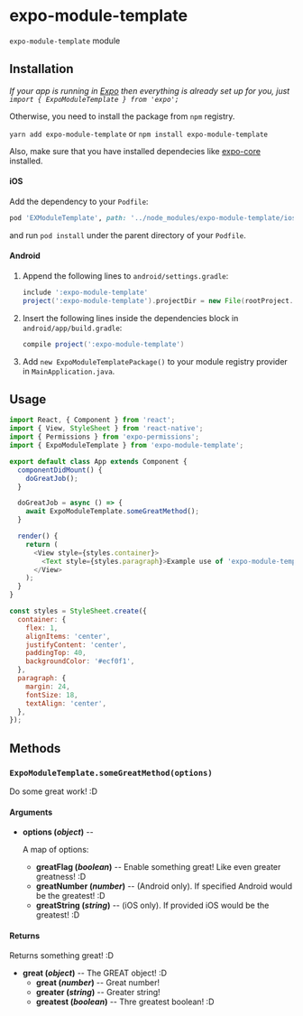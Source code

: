 
# expo-module-template

`expo-module-template` module

## Installation

*If your app is running in [Expo](https://expo.io) then everything is already set up for you, just `import { ExpoModuleTemplate } from 'expo';`*

Otherwise, you need to install the package from `npm` registry.

`yarn add expo-module-template` or `npm install expo-module-template`

<!-- Write about Expo dependencies for your module -->
Also, make sure that you have installed dependecies like [expo-core](https://github.com/expo/expo-core) installed.

#### iOS

Add the dependency to your `Podfile`:

```ruby
pod 'EXModuleTemplate', path: '../node_modules/expo-module-template/ios'
```

and run `pod install` under the parent directory of your `Podfile`.

#### Android

1.  Append the following lines to `android/settings.gradle`:
    ```gradle
    include ':expo-module-template'
    project(':expo-module-template').projectDir = new File(rootProject.projectDir, '../node_modules/expo-module-template/android')
    ```
2.  Insert the following lines inside the dependencies block in `android/app/build.gradle`:
    ```gradle
    compile project(':expo-module-template')
    ```
3.  Add `new ExpoModuleTemplatePackage()` to your module registry provider in `MainApplication.java`.

## Usage

<!-- Describe prerequirements that need to be meet for your module to run properly -->
<!-- e.g. You must request permission to access the user's location before attempting to get it. To do this, you will want to use the [Permissions](https://github.com/expo/expo-permissions) API. You can see this in practice in the following example. -->

<!-- Provide some js example -->
```javascript
import React, { Component } from 'react';
import { View, StyleSheet } from 'react-native';
import { Permissions } from 'expo-permissions';
import { ExpoModuleTemplate } from 'expo-module-template';

export default class App extends Component {
  componentDidMount() {
    doGreatJob();
  }

  doGreatJob = async () => {
    await ExpoModuleTemplate.someGreatMethod();
  }

  render() {
    return (
      <View style={styles.container}>
        <Text style={styles.paragraph}>Example use of 'expo-module-template' module! :D</Text>
      </View>
    );
  }
}

const styles = StyleSheet.create({
  container: {
    flex: 1,
    alignItems: 'center',
    justifyContent: 'center',
    paddingTop: 40,
    backgroundColor: '#ecf0f1',
  },
  paragraph: {
    margin: 24,
    fontSize: 18,
    textAlign: 'center',
  },
});
```

## Methods

<!-- Provide methods description -->

### `ExpoModuleTemplate.someGreatMethod(options)`

Do some great work! :D

#### Arguments

-   **options (_object_)** --

      A map of options:

    -   **greatFlag (_boolean_)** -- Enable something great! Like even greater greatness! :D
    -   **greatNumber (_number_)** -- (Android only). If specified Android would be the greatest! :D
    -   **greatString (_string_)** -- (iOS only). If provided iOS would be the greatest! :D

#### Returns

Returns something great! :D

-   **great (_object_)** -- The GREAT object! :D
    -   **great (_number_)** -- Great number!
    -   **greater (_string_)** -- Greater string!
    -   **greatest (_boolean_)** -- Thre greatest boolean! :D

